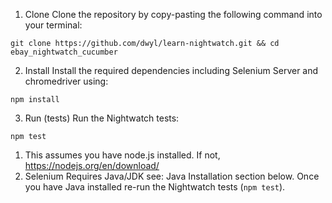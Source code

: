 1. Clone
Clone the repository by copy-pasting the following command into your terminal:

`git clone https://github.com/dwyl/learn-nightwatch.git && cd ebay_nightwatch_cucumber`

2. Install
Install the required dependencies including Selenium Server and chromedriver using:

`npm install`

3. Run (tests)
Run the Nightwatch tests:

`npm test`

1. This assumes you have node.js installed. If not, https://nodejs.org/en/download/ 
2. Selenium Requires Java/JDK see: Java Installation section below.
   Once you have Java installed re-run the Nightwatch tests (`npm test`).